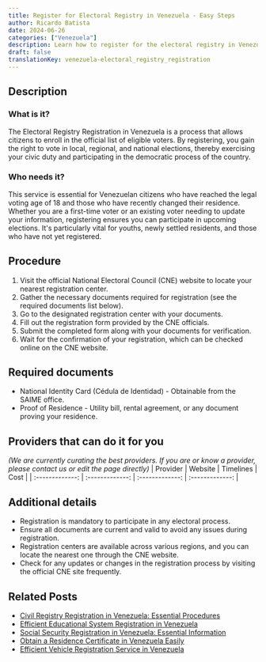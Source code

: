 ```yaml
---
title: Register for Electoral Registry in Venezuela - Easy Steps
author: Ricardo Batista
date: 2024-06-26
categories: ["Venezuela"]
description: Learn how to register for the electoral registry in Venezuela with our step-by-step guide and essential document checklist.
draft: false
translationKey: venezuela-electoral_registry_registration
---
```


## Description
### What is it?
The Electoral Registry Registration in Venezuela is a process that allows citizens to enroll in the official list of eligible voters. By registering, you gain the right to vote in local, regional, and national elections, thereby exercising your civic duty and participating in the democratic process of the country.

### Who needs it?
This service is essential for Venezuelan citizens who have reached the legal voting age of 18 and those who have recently changed their residence. Whether you are a first-time voter or an existing voter needing to update your information, registering ensures you can participate in upcoming elections. It's particularly vital for youths, newly settled residents, and those who have not yet registered.

## Procedure

1. Visit the official National Electoral Council (CNE) website to locate your nearest registration center.
2. Gather the necessary documents required for registration (see the required documents list below).
3. Go to the designated registration center with your documents.
4. Fill out the registration form provided by the CNE officials.
5. Submit the completed form along with your documents for verification.
6. Wait for the confirmation of your registration, which can be checked online on the CNE website.


## Required documents

- National Identity Card (Cédula de Identidad) - Obtainable from the SAIME office.
- Proof of Residence - Utility bill, rental agreement, or any document proving your residence.


## Providers that can do it for you
_(We are currently curating the best providers. If you are or know a provider, please contact us or edit the page directly)_
| Provider        |     Website     |     Timelines    |       Cost      |
| :-------------: | :-------------: |  :-------------: | :-------------: |

## Additional details

- Registration is mandatory to participate in any electoral process.
- Ensure all documents are current and valid to avoid any issues during registration.
- Registration centers are available across various regions, and you can locate the nearest one through the CNE website.
- Check for any updates or changes in the registration process by visiting the official CNE site frequently.




## Related Posts

- [Civil Registry Registration in Venezuela: Essential Procedures](https://tramitit.com/guides/venezuela/civil_registry_registration/)
- [Efficient Educational System Registration in Venezuela](https://tramitit.com/guides/venezuela/educational_system_registration/)
- [Social Security Registration in Venezuela: Essential Information](https://tramitit.com/guides/venezuela/social_security_registration/)
- [Obtain a Residence Certificate in Venezuela Easily](https://tramitit.com/guides/venezuela/residence_certificate/)
- [Efficient Vehicle Registration Service in Venezuela](https://tramitit.com/guides/venezuela/vehicle_registration/)